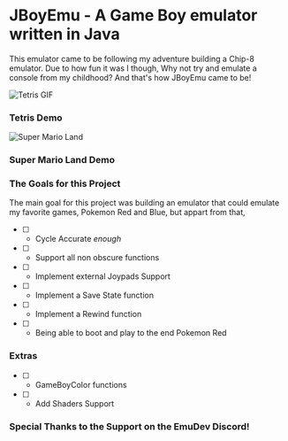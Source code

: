 # JBoyEmu - A Game Boy emulator written in Java
This emulator came to be following my adventure building a Chip-8 emulator. Due to how fun it was I though,
Why not try and emulate a console from my childhood?
And that's how JBoyEmu came to be!

![Tetris GIF][screenshotTetris]
### Tetris Demo 
![Super Mario Land][screenshotSuper]
### Super Mario Land Demo

### The Goals for this Project
The main goal for this project was building an emulator that could emulate my favorite games, Pokemon Red and Blue, but appart from that,
- [ ] - Cycle Accurate *enough*
- [ ] - Support all non obscure functions
- [ ] - Implement external Joypads Support
- [ ] - Implement a Save State function
- [ ] - Implement a Rewind function
- [ ] - Being able to boot and play to the end Pokemon Red

### Extras
- [ ] - GameBoyColor functions
- [ ] - Add Shaders Support


### Special Thanks to the Support on the EmuDev Discord!

 [screenshotTetris]: https://github.com/RodrigoTimoteo/JBoyEmu/blob/master/tetris.gif
 [screenshotSuper]: https://github.com/RodrigoTimoteo/JBoyEmu/blob/master/superMario.gif
